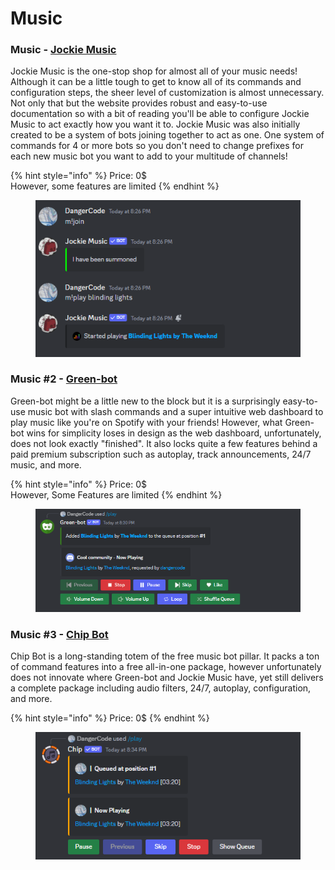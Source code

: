 # Music

### Music - [Jockie Music](https://www.jockiemusic.com/)

Jockie Music is the one-stop shop for almost all of your music needs! Although it can be a little tough to get to know all of its commands and configuration steps, the sheer level of customization is almost unnecessary. Not only that but the website provides robust and easy-to-use documentation so with a bit of reading you'll be able to configure Jockie Music to act exactly how you want it to. Jockie Music was also initially created to be a system of bots joining together to act as one. One system of commands for 4 or more bots so you don't need to change prefixes for each new music bot you want to add to your multitude of channels!

{% hint style="info" %}
Price: 0$\
However, some features are limited
{% endhint %}

<figure><img src="../.gitbook/assets/image (52).png" alt=""><figcaption></figcaption></figure>

### Music #2 - [Green-bot](https://green-bot.app/)

Green-bot might be a little new to the block but it is a surprisingly easy-to-use music bot with slash commands and a super intuitive web dashboard to play music like you're on Spotify with your friends! However, what Green-bot wins for simplicity loses in design as the web dashboard, unfortunately, does not look exactly "finished". It also locks quite a few features behind a paid premium subscription such as autoplay, track announcements, 24/7 music, and more.

{% hint style="info" %}
Price: 0$\
However, Some Features are limited
{% endhint %}

<figure><img src="../.gitbook/assets/image (53).png" alt=""><figcaption></figcaption></figure>

### Music #3 - [Chip Bot](https://chipbot.gg/home)

Chip Bot is a long-standing totem of the free music bot pillar. It packs a ton of command features into a free all-in-one package, however unfortunately does not innovate where Green-bot and Jockie Music have, yet still delivers a complete package including audio filters, 24/7, autoplay, configuration, and more.

{% hint style="info" %}
Price: 0$
{% endhint %}

<figure><img src="../.gitbook/assets/image (54).png" alt=""><figcaption></figcaption></figure>
